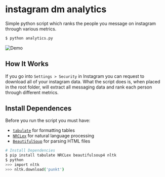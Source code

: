 instagram dm analytics
======================

Simple python script which ranks the people you message on instagram through various metrics.

```bash
$ python analytics.py
```
![Demo](https://i.ibb.co/TYhHJ2X/instagram-dm-analytics-demo.png)

## How It Works
If you go into `Settings > Security` in Instagram you can request to download all of your instagram data. What the script does is, when placed in the root folder, will extract all messaging data and rank each person through different metrics.

## Install Dependences

Before you run the script you must have:
 - [`tabulate`](https://pypi.org/project/tabulate) for formatting tables
 - [`NRCLex`](https://pypi.org/project/NRCLex) for natural language processing
 - [`BeautifulSoup`](https://pypi.org/project/beautifulsoup4) for parsing HTML files
 
```bash
# Install Dependencies
$ pip install tabulate NRCLex beautifulsoup4 nltk
$ python
>>> import nltk
>>> nltk.download('punkt')
```
